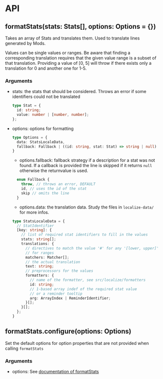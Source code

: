 # API

## formatStats(stats: Stats[], options: Options = {})
Takes an array of Stats and translates them. Used to translate lines
generated by Mods. 

Values can be single values or ranges. Be aware that finding
a corresponding translation requires that the given value range is a subset of
that translation. Providing a value of [0, 5] will throw if there exists only 
a translation for 0 and another one for 1-5. 

### Arguments <a name="formatStats-args"></a>
- stats: the stats that should be considered. Throws an error if
  some identifiers could not be translated
  ```typescript
  type Stat = {
    id: string;
    value: number | [number, number]; 
  };
  ```
- options: options for formatting
  ```typescript
  type Options = {
    data: StatsLocaleData,
    fallback: Fallback | ((id: string, stat: Stat) => string | null)
  }
  ```
  - options.fallback: fallback strategy if a description for a stat was not found.
    If a callback is provided the line is skipped if it returns `null` otherwise
    the returnvalue is used.
  ```typescript
    enum Fallback {
      throw, // throws an error, DEFAULT
      id, // uses the id of the stat
      skip // omits the line
    }
  ```
  - options.data: the translation data. Study the files in `localize-data/` 
    for more infos.
  
  ```typescript
  type StatsLocaleData = {
    // StatIdentifier
    [key: string]: {
      // list of required stat identifiers to fill in the values
      stats: string[]; 
      translations: {
        // directives to match the value '#' for any '[lower, upper]' 
        // for ranges
        matchers: Matcher[];
        // the actual translation
        text: string; 
        // preprocessors for the values
        formatters: {
          // name of the formatter, see src/localize/formatters
          id: string; 
          // 1-based array indef of the required stat value 
          // or a reminder tooltip
          arg: ArrayIndex | ReminderIdentifier;
        }[]; 
      }[];
    };
  }
  ```

## formatStats.configure(options: Options)
Set the default options for option properties that are not provided
when calling `formatStats`

### Arguments
- options: See [documentation of formatStats](#formatStats-args)